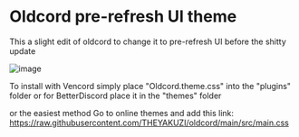 # Oldcord pre-refresh UI theme

This a slight edit of oldcord to change it to pre-refresh UI before the shitty update

![image](https://github.com/user-attachments/assets/35b28632-6595-40f4-bc68-eb84a0c0c906)

To install with Vencord simply place "Oldcord.theme.css" into the "plugins" folder or for BetterDiscord place it in the "themes" folder

or the easiest method
Go to online themes and add this link: https://raw.githubusercontent.com/THEYAKUZI/oldcord/main/src/main.css
